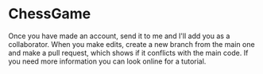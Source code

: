 # ChessGame

Once you have made an account, send it to me and I'll add you as a collaborator. When you make edits, create a new branch from the main one and make a pull request, which shows if it conflicts with the main code. If you need more information you can look online for a tutorial.
